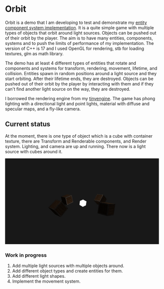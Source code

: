 # Orbit
Orbit is a demo that I am developing to test and demonstrate my [entity component system implementation](https://github.com/talhacali/ECS). It is a quite simple game with
multiple types of objects that orbit around light sources. Objects can be pushed out of their orbit by the player. The aim is to have many entities, components, systems and
to push the limits of performance of my implementation. The version of C++ is 17 and I used OpenGL for rendering, stb for loading textures, glm as math library. 

The demo has at least 4 different types of entities that rotate and components and systems for transform, rendering, movement, lifetime, and collision. Entities spawn in random positions around a light source and they start orbiting. After their lifetime ends, they are destroyed. Objects can be pushed out of their orbit by the player by interacting with them and if they can't find another light source on the way, they are destroyed.

I borrowed the rendering engine from my [tinyengine](https://github.com/talhacali/tinyengine). The game has phong lighting with a directional light and point lights, material with diffuse and specular maps, and a fly-like camera.

## Current status
At the moment, there is one type of object which is a cube with container texture, there are Transform and Renderable components, and Render system. Lighting, and camera are up and running. There now is a light source with cubes around it.

![Current status](Orbit/status1.gif)

### Work in progress
1. Add multiple light sources with multiple objects around.
2. Add different object types and create entities for them.
3. Add different light shapes.
4. Implement the movement system.
